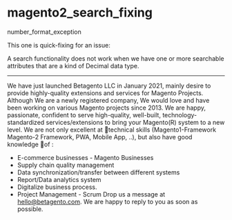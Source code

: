 # magento2_search_fixing

number_format_exception

This one is quick-fixing for an issue: 

A search functionality does not work when we have one or more searchable attributes that are a kind of Decimal data type.

--------------------------------------

We have just launched Betagento LLC in January 2021, mainly desire to provide highly-quality extensions and services for Magento Projects.
Although We are a newly registered company, We would love and have been working on various Magento projects since 2013. We are happy, passionate, confident to serve high-quality, well-built, technology-standardized services/extensions to bring your Magento(R) system to a new level.
We are not only excellent at technical skills (Magento1-Framework Magento-2 Framework, PWA, Mobile App, ..), but also have good knowledge of :
- E-commerce businesses - Magento Businesses
- Supply chain quality management
- Data synchronization/transfer between different systems
- Report/Data analytics system
- Digitalize business process.
- Project Management - Scrum
Drop us a message at hello@betagento.com. We are happy to reply to you as soon as possible.
